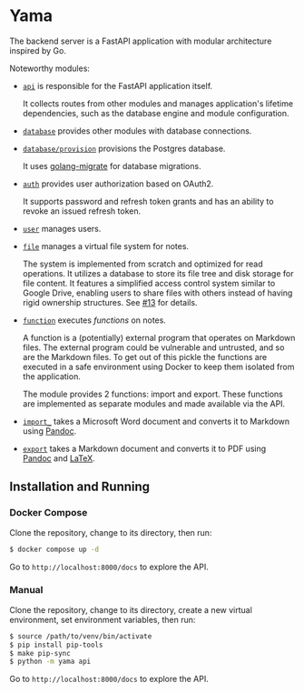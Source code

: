 # Yama

The backend server is a FastAPI application with modular architecture inspired
by Go.

Noteworthy modules:

- [`api`](yama/api) is responsible for the FastAPI application itself.

  It collects routes from other modules and manages application's lifetime
  dependencies, such as the database engine and module configuration.

- [`database`](yama/database) provides other modules with database connections.

- [`database/provision`](yama/database/provision) provisions the Postgres
  database.

  It uses [golang-migrate](https://github.com/golang-migrate/migrate) for
  database migrations.

- [`auth`](yama/auth) provides user authorization based on OAuth2.

  It supports password and refresh token grants and has an ability to revoke an
  issued refresh token.

- [`user`](yama/user) manages users.

- [`file`](yama/file) manages a virtual file system for notes.

  The system is implemented from scratch and optimized for read operations. It
  utilizes a database to store its file tree and disk storage for file content.
  It features a simplified access control system similar to Google Drive,
  enabling users to share files with others instead of having rigid ownership
  structures. See [#13](https://github.com/kirillgashkov/yama/pull/13) for
  details.

- [`function`](yama/function) executes *functions* on notes.

  A function is a (potentially) external program that operates on Markdown
  files. The external program could be vulnerable and untrusted, and so are the
  Markdown files. To get out of this pickle the functions are executed in a
  safe environment using Docker to keep them isolated from the application.

  The module provides 2 functions: import and export. These functions are
  implemented as separate modules and made available via the API.

- [`import_`](yama/import_) takes a Microsoft Word document and converts it to
  Markdown using [Pandoc](https://pandoc.org/).

- [`export`](yama/export) takes a Markdown document and converts it to PDF using
  [Pandoc](https://pandoc.org/) and [LaTeX](https://www.latex-project.org/).

## Installation and Running

### Docker Compose

Clone the repository, change to its directory, then run:

```sh
$ docker compose up -d
```

Go to `http://localhost:8000/docs` to explore the API.

### Manual

Clone the repository, change to its directory, create a new virtual environment,
set environment variables, then run:

```sh
$ source /path/to/venv/bin/activate
$ pip install pip-tools
$ make pip-sync
$ python -m yama api
```

Go to `http://localhost:8000/docs` to explore the API.

